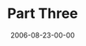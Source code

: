 ---
layout: message
category: message
series: "Next Level: Greg Boyd"
title: "Part Three"
date: 2006-08-23-00-00
message_id: 530
audio: "http://s3.amazonaws.com/crossroadsaudiomessages/KingdomNL3.mp3"
audio-duration: "52:55"
flag: "N"
---